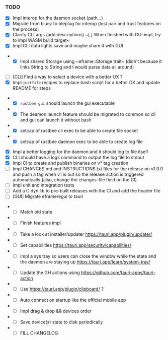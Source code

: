 ### TODO

- [x] Impl interop for the daemon socket (path...)
- [x] Migrate from bluez to bleplug for interop (lost pair and trust features on the process)
- [x] Clarify CLI args (add descriptions)
~[ ] When finished with GUI impl, try to impl WASM build target~
- [x] Impl CLI data lights save and maybe share it with GUI
- - [x] Impl shared Storage using ~eframe::Storage trait~ (didn't because it links String to String and I would parse data all around)
- [ ] [CLI] Find a way to select a device with a better UX ?
- [x] Impl `justfile` recipes to replace bash script for a better DX and update README for steps
- - [x] `rustbee gui` should launch the gui executable
- - [x] The deamon launch feature should be migrated to common so cli and gui can launch it without bash
- - [x] setcap of rustbee cli exec to be able to create file socket
- - [x] setcap of rustbee daemon exec to be able to create log file
- [x] Impl a better logging for the daemon and it should log to file itself
- [x] CLI should have a logs command to output the log file to stdout
- [x] Impl CI to create and publish binaries on v* tag creation
- [ ] Impl CHANGES.md and INSTRUCTIONS.txt files for the release on v1.0.0 and push a tag when v1 is out so the release action is triggered automatically (also, change the changes-file field on the CI).
- [ ] Impl unit and integration tests
- [ ] Add a C dyn lib to pre-built releases with the CI and add the header file
- [ ] [GUI] Migrate eframe/egui to tauri
- - [ ] Match old state
- - [ ] Finish features impl
- - [ ] Take a look at installer/updater https://tauri.app/plugin/updater/
- - [ ] Set capabilities https://tauri.app/security/capabilities/
- - [ ] Impl a sys tray so users can close the window while the state and the daemon are staying up https://tauri.app/learn/system-tray/
- - [ ] Update the GH actions using https://github.com/tauri-apps/tauri-action
- - [ ] Use https://tauri.app/plugin/clipboard/ ?
- - [ ] Auto connect on startup like the official mobile app
- - [ ] Impl drag & drop && devices order
- - [ ] Save device(s) state to disk periodically
- - [ ] FILL CHANGELOG
